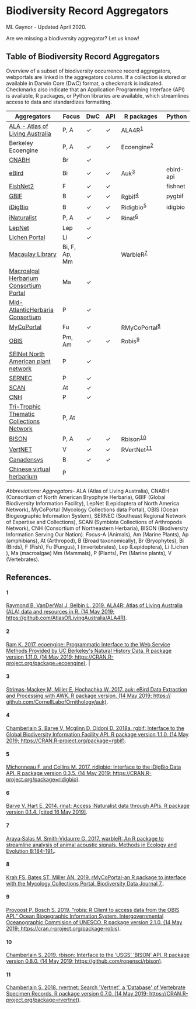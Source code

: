 # Biodiversity Record Aggregators   
ML Gaynor - Updated April 2020.

Are we missing a biodiversity aggregator? Let us know!
    
## **Table of Biodiversity Record Aggregators**    
Overview of a subset of biodiversity occurrence record aggregators, webportals are linked in the aggregators column. If a collection is stored or available in Darwin Core (DwC) format, a checkmark is indicated. Checkmarks also indicate that an Application Programming Interface (API) is available, R packages, or Python libraries are available, which streamlines access to data and standardizes formatting.
  
  
| Aggregators                              | Focus         | DwC | API | R packages   | Python    |
|------------------------------------------|---------------|-----|-----|--------------|-----------|
| [ALA - Atlas of Living Australia](https://www.ala.org.au/) | P, A   | ✓   | ✓   | ALA4R<sup>[1](<#1>)</sup>  |       |
| Berkeley Ecoengine                       | P, A          | ✓  |  ✓   | Ecoengine<sup>[2](<#2>)</sup>   |           |
| [CNABH](https://bryophyteportal.org/portal/)  | Br       | ✓   |     |             |              |           
| [eBird](https://ebird.org/home)  | Bi            | ✓  | ✓   | Auk<sup>[3](<#3>)</sup>         | ebird-api |
| [FishNet2](http://fishnet2.net/) | F    | ✓  | ✓   |              | fishnet   |
| [GBIF](https://www.gbif.org/)   | B             | ✓   | ✓   | Rgbif<sup>[4](<#4>)</sup>      | pygbif    |
| [iDigBio](https://www.idigbio.org/)  | B             | ✓   | ✓   | Ridigbio<sup>[5](<#5>)</sup>    | idigbio   |
| [iNaturalist](https://www.inaturalist.org) | P, A          | ✓   | ✓   | Rinat<sup>[6](<#6>)</sup>       |           |
| [LepNet](http://symbiota4.acis.ufl.edu/scan/lepnet/portal/index.php) | Lep           | ✓   |   |              |           |
| [Lichen Portal](https://lichenportal.org/cnalh/#) | Li            | ✓   |     |              |  |
| [Macaulay Library](https://www.macaulaylibrary.org/)  | Bi, F, Ap, Mm |     |    |  WarbleR<sup>[7](<#7>)</sup>     |      |
| [Macroalgal Herbarium Consortium Portal](https://macroalgae.org/portal/)  | Ma   | ✓  |     |              |           |
| [Mid-AtlanticHerbaria Consortium](http://midatlanticherbaria.org/portal/) | P    | ✓   |    |   |           |
| [MyCoPortal](https://mycoportal.org/portal/)| Fu            | ✓   |     | RMyCoPortal<sup>[8](<#8>)</sup> |           |
| [OBIS](https://mapper.obis.org/)| Pm, Am        | ✓  | ✓   | Robis<sup>[9](<#9>)</sup>       |           |
| [SEINet North American plant network](http://swbiodiversity.org/seinet/) | P             | ✓   |     |              |      |
| [SERNEC](http://sernecportal.org/portal/)| P | ✓ |     |              |           |
| [SCAN](http://symbiota4.acis.ufl.edu/scans/portal/)| At |  ✓  |      |              |           |
| [CNH](http://portal.neherbaria.org/portal/)| P | ✓ |     |              |           |
| [Tri-Trophic Thematic Collections Network](http://tcn.amnh.org/) | P, At |     |     |              |           |
| [BISON](https://bison.usgs.gov/#home) | P, A | ✓  | ✓   | Rbison<sup>[10](<#10>)</sup>     |           |
| [VertNET](http://vertnet.org/)| V | ✓ | ✓   | RVertNet<sup>[11](<#11>)</sup>   |           |
| [Canadensys](http://www.canadensys.net/)| B | ✓ | ✓ | | |
| [Chinese virtual herbarium](http://www.cvh.ac.cn/en) | P | | | 

*Abbreviations:* *Aggregators*- ALA (Atlas of Living Australia), CNABH (Consortium of North American Bryophyte Herbaria), GBIF (Global Biodiversity Information Facility), LepNet (Lepidoptera of North America Network), MyCoPortal (Mycology Collections data Portal), OBIS (Ocean Biogeographic Information System), SERNEC (Southeast Regional Network of Expertise and Collections), SCAN (Symbiota Collections of Arthropods Network), CNH (Consortium of Northeastern Herbaria), BISON (Biodiversity Information Serving Our Nation). *Focus*-A (Animals), Am (Marine Plants), Ap (amphibians), At (Arthropod​), B (Broad taxonomically), Br (Bryophytes), Bi (Birds), F (Fish), Fu (Fungus​), I (invertebrates), Lep (Lepidoptera​), Li (Lichen​), Ma (macroalgae) Mm (Mammals), P (Plants), Pm (Marine plants), V (Vertebrates).
  
## **References**. 
#### 1    
[Raymond B, VanDerWal J, Belbin L. 2019. ALA4R: Atlas of Living Australia (ALA) data and resources in R. (14 May 2019; https://github.com/AtlasOfLivingAustralia/ALA4R)](https://github.com/AtlasOfLivingAustralia/ALA4R). 
  
#### 2  
[Ram K. 2017. ecoengine: Programmatic Interface to the Web Service Methods Provided by UC Berkeley's Natural History Data. R package version 1.11.0. (14 May 2019; https://CRAN.R-project.org/package=ecoengine)](https://CRAN.R-project.org/package=ecoengine). |
  
#### 3  
[Strimas-Mackey M, Miller E, Hochachka W. 2017. auk: eBird Data Extraction and Processing with AWK. R package version. (14 May 2019; https://​github.com/​CornellLabofOrnithology/​auk)](https://​github.com/​CornellLabofOrnithology/​auk). 
  
#### 4     
[Chamberlain S, Barve V, Mcglinn D, Oldoni D. 2018a. rgbif: Interface to the Global Biodiversity Information Facility API. R package version 1.1.0. (14 May 2019; https://CRAN.R-project.org/package=rgbif)](https://CRAN.R-project.org/package=rgbif).

#### 5    
[Michonneau F, and Collins M. 2017. ridigbio: Interface to the iDigBio Data API. R package version 0.3.5. (14 May 2019; https://CRAN.R-project.org/package=ridigbio)](https://CRAN.R-project.org/package=ridigbio). 
  
#### 6
[Barve V, Hart E. 2014. rinat: Access iNaturalist data through APIs. R package version 0.1.4. [cited 16 May 2019]](https://github.com/ropensci/rinat). 
  
#### 7    
[Araya‐Salas M, Smith‐Vidaurre G. 2017. warbleR: An R package to streamline analysis of animal acoustic signals. Methods in Ecology and Evolution 8:184-191.](https://besjournals.onlinelibrary.wiley.com/doi/full/10.1111/2041-210X.12624). 
  
#### 8    
[Krah FS, Bates ST, Miller AN. 2019. rMyCoPortal-an R package to interface with the Mycology Collections Portal. Biodiversity Data Journal 7.](https://www.ncbi.nlm.nih.gov/pmc/articles/PMC6341041/).  
  
#### 9    
[Provoost P, Bosch S. 2019. “robis: R Client to access data from the OBIS API.” Ocean Biogegraphic Information System. Intergovernmental Oceanographic Commision of UNESCO. R package version 2.1.0. (14 May 2019; https://cran.r-project.org/package-robis)](https://cran.r-project.org/package-robis). 
  
#### 10    
[Chamberlain S. 2019. rbison: Interface to the ‘USGS’ ‘BISON’ API. R package version 0.8.0. (14 May 2019; https://github.com/ropensci/rbison)](https://github.com/ropensci/rbison). 
  
#### 11    
[Chamberlain S. 2018. rvertnet: Search 'Vertnet', a 'Database' of Vertebrate Specimen Records. R package version 0.7.0. (14 May 2019; https://CRAN.R-project.org/package=rvertnet)](https://CRAN.R-project.org/package=rvertnet).  

